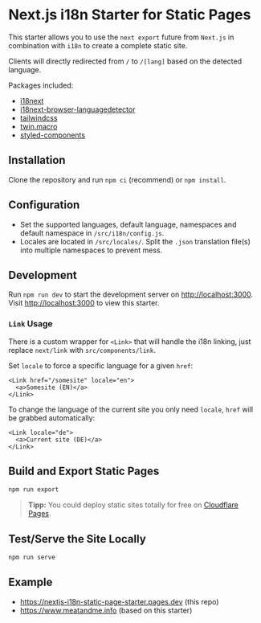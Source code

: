 # Next.js i18n Starter for Static Pages

This starter allows you to use the `next export` future from `Next.js` in combination with `i18n` to create a complete static site.

Clients will directly redirected from `/` to `/[lang]` based on the detected language.

Packages included:

- [i18next](https://github.com/i18next/i18next)
- [i18next-browser-languagedetector](https://github.com/i18next/i18next-browser-languageDetector)
- [tailwindcss](https://github.com/tailwindlabs/tailwindcss)
- [twin.macro](https://github.com/ben-rogerson/twin.macro)
- [styled-components](https://github.com/styled-components/styled-components)

## Installation

Clone the repository and run `npm ci` (recommend) or `npm install`.

## Configuration

- Set the supported languages, default language, namespaces and default namespace in `/src/i18n/config.js`.
- Locales are located in `/src/locales/`. Split the `.json` translation file(s) into multiple namespaces to prevent mess.

## Development

Run `npm run dev` to start the development server on [http://localhost:3000](http://localhost:3000).  
Visit [http://localhost:3000](http://localhost:3000) to view this starter.

### `Link` Usage

There is a custom wrapper for `<Link>` that will handle the i18n linking, just replace `next/link` with `src/components/link`.

Set `locale` to force a specific language for a given `href`:

```
<Link href="/somesite" locale="en">
  <a>Somesite (EN)</a>
</Link>
```

To change the language of the current site you only need `locale`, `href` will be grabbed automatically:

```
<Link locale="de">
  <a>Current site (DE)</a>
</Link>
```

## Build and Export Static Pages

```bash
npm run export
```

> **Tipp:**
> You could deploy static sites totally for free on [Cloudflare Pages](https://pages.cloudflare.com/).

## Test/Serve the Site Locally

```bash
npm run serve
```

## Example

- https://nextjs-i18n-static-page-starter.pages.dev (this repo)
- https://www.meatandme.info (based on this starter)
